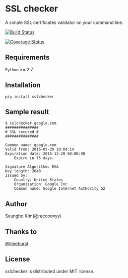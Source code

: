 # SSL checker

A simple SSL certificates validator on your command line.

[![Build Status](https://travis-ci.org/raccoonyy/sslchecker.svg?branch=master)](https://travis-ci.org/raccoonyy/sslchecker)

[![Coverage Status](https://coveralls.io/repos/raccoonyy/sslchecker/badge.svg?branch=master&service=github)](https://coveralls.io/github/raccoonyy/sslchecker?branch=master)

## Requirements
`Python` >= 2.7

## Installation

```shell
pip install sslchecker
```

## Sample result

```shell
$ sslchecker google.com
###############
# SSL secured #
###############

Common name: google.com
Valid from: 2015-09-29 19:04:14
Expiration date: 2015-12-28 00:00:00
    Expire in 75 days.

Signature Algorithm: RSA
Key length: 2048
Issued by:
    Country: United States
    Organization: Google Inc
    Common name: Google Internet Authority G2
```

## Author

Seungho Kim(@raccoonyy)

## Thanks to
[@limeburst](https://github.com/limeburst)

## License

sslchecker is distributed under MIT license.